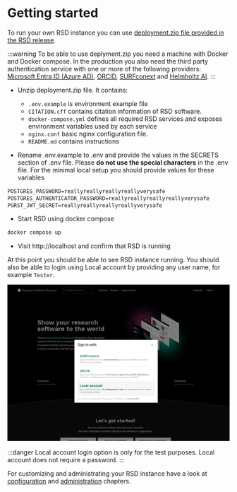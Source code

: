 # Getting started

To run your own RSD instance you can use [deployment.zip file provided in the RSD release](https://github.com/research-software-directory/RSD-as-a-service/releases).

:::warning
To be able to use deplyment.zip you need a machine with Docker and Docker compose. In the production you also need the third party authentication service with one or more of the following providers: [Microsoft Entra ID (Azure AD)](/rsd-instance/configurations/#enable-microsoft-entra-id-azure-ad-authentication), [ORCID](/rsd-instance/configurations/#enable-orcid-authentication), [SURFconext](/rsd-instance/configurations/#enable-surfconext-authentication) and [Helmholtz AI](/rsd-instance/configurations/#enable-helmholtz-ai-authentication).
:::

- Unzip deployment.zip file. It contains:

  - `.env.example` is environment example file
  - `CITATION.cff` contains citation information of RSD software.
  - `docker-compose.yml` defines all required RSD services and exposes environment variables used by each service
  - `nginx.conf` basic nginx configuration file.
  - `README.md` contains instructions

- Rename .env.example to .env and provide the values in the SECRETS section of .env file. Please **do not use the special characters** in the .env file. For the minimal local setup you should provide values for these variables

```env
POSTGRES_PASSWORD=reallyreallyreallyreallyverysafe
POSTGRES_AUTHENTICATOR_PASSWORD=reallyreallyreallyreallyverysafe
PGRST_JWT_SECRET=reallyreallyreallyreallyverysafe
```

- Start RSD using docker compose

```bash
docker compose up
```

- Visit http://localhost and confirm that RSD is running

At this point you should be able to see RSD instance running. You should also be able to login using Local account by providing any user name, for example `Tester`.

![Login with local account](img/login-local-account.webp)

:::danger
Local account login option is only for the test purposes. Local account does not require a password.
:::

For customizing and administrating your RSD instance have a look at [configuration](/rsd-instance/configurations/) and [administration](/rsd-instance/administration/) chapters.
